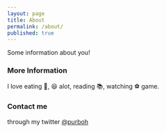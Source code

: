 ```yaml
---
layout: page
title: About
permalink: /about/
published: true
---
```



Some information about you!

<div class="github-card" data-github="purbohadi" data-width="400" data-height="" data-theme="default"></div>
<script src="//cdn.jsdelivr.net/github-cards/latest/widget.js"></script>

### More Information

I love eating :ice_cream:, :laughing: alot, reading :books:, watching :soccer: game.

### Contact me

through my twitter [@purboh](https://www.twitter.com/purboh)
